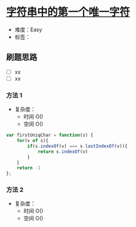 # [字符串中的第一个唯一字符](https://leetcode-cn.com/problems/first-unique-character-in-a-string/)

- 难度：Easy
- 标签：

## 刷题思路

- [ ] xx
- [ ] xx

### 方法 1

- 复杂度：
    - 时间 O()
    - 空间 O()

``` js
var firstUniqChar = function(s) {
    for(v of s){
        if(s.indexOf(v) === s.lastIndexOf(v)){
            return s.indexOf(v)
        }
    }
    return -1
};
```

### 方法 2

- 复杂度：
    - 时间 O()
    - 空间 O()

``` js

```
